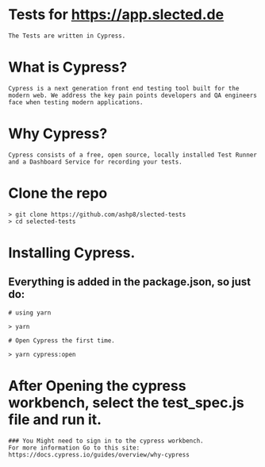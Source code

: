 # Tests for https://app.slected.de

```
The Tests are written in Cypress.
```

# What is Cypress?

```
Cypress is a next generation front end testing tool built for the modern web. We address the key pain points developers and QA engineers face when testing modern applications.

```

# Why Cypress?

```
Cypress consists of a free, open source, locally installed Test Runner and a Dashboard Service for recording your tests.
```

# Clone the repo

```
> git clone https://github.com/ashp8/slected-tests
> cd selected-tests

```

# Installing Cypress.

## Everything is added in the package.json, so just do:

```
# using yarn

> yarn

# Open Cypress the first time.

> yarn cypress:open

```

# After Opening the cypress workbench, select the test_spec.js file and run it.

```
### You Might need to sign in to the cypress workbench.
For more information Go to this site:
https://docs.cypress.io/guides/overview/why-cypress

```
